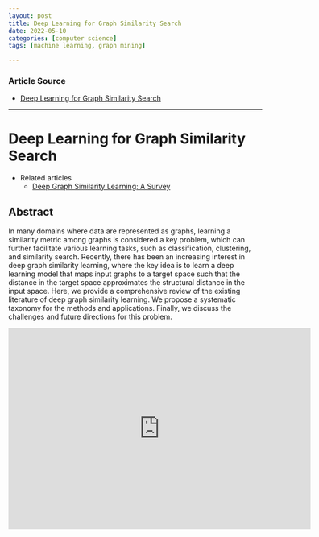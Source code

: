 ```yaml
---
layout: post
title: Deep Learning for Graph Similarity Search
date: 2022-05-10
categories: [computer science]
tags: [machine learning, graph mining]

---
```


### Article Source

* [Deep Learning for Graph Similarity Search](https://www.youtube.com/watch?v=3-RojKPQgDE&list=PLV6fThPld-zMRZVPNY0kZsBHhHLGqozu5)


---

# Deep Learning for Graph Similarity Search

* Related articles
  - [Deep Graph Similarity Learning: A Survey](https://arxiv.org/abs/1912.11615)

## Abstract

In many domains where data are represented as graphs, learning a similarity metric among graphs is considered a key problem, which can further facilitate various learning tasks, such as classification, clustering, and similarity search. Recently, there has been an increasing interest in deep graph similarity learning, where the key idea is to learn a deep learning model that maps input graphs to a target space such that the distance in the target space approximates the structural distance in the input space. Here, we provide a comprehensive review of the existing literature of deep graph similarity learning. We propose a systematic taxonomy for the methods and applications. Finally, we discuss the challenges and future directions for this problem. 


<iframe width="600" height="400" src="https://www.youtube.com/embed/3-RojKPQgDE" title="YouTube video player" frameborder="0" allow="accelerometer; autoplay; clipboard-write; encrypted-media; gyroscope; picture-in-picture" allowfullscreen></iframe>